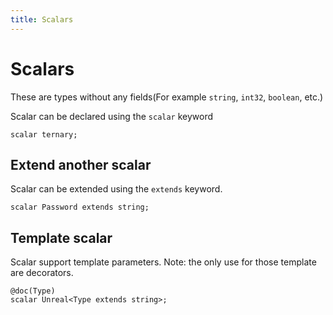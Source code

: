 ```yaml
---
title: Scalars
---
```


# Scalars

These are types without any fields(For example `string`, `int32`, `boolean`, etc.)

Scalar can be declared using the `scalar` keyword

```typespec
scalar ternary;
```

## Extend another scalar

Scalar can be extended using the `extends` keyword.

```typespec
scalar Password extends string;
```

## Template scalar

Scalar support template parameters. Note: the only use for those template are decorators.

```typespec
@doc(Type)
scalar Unreal<Type extends string>;
```
